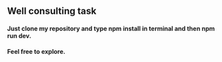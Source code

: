 <h2>Well consulting task</h2>

<h4>Just clone my repository and type npm install in terminal and then npm run dev.</h4>
<h4>Feel free to explore. </h4>